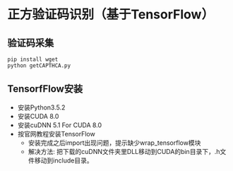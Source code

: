 # 正方验证码识别（基于TensorFlow）
## 验证码采集
    pip install wget
    python getCAPTHCA.py
## TensorfFlow安装
- 安装Python3.5.2
- 安装CUDA 8.0
- 安装cuDNN 5.1 For CUDA 8.0
- 按官网教程安装TensorFlow
    - 安装完成之后import出现问题，提示缺少wrap_tensorflow模块
    - 解决方法: 把下载的cuDNN文件夹里DLL移动到CUDA的bin目录下，.h文件移动到include目录。
